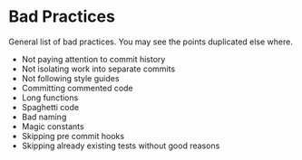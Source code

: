 # Bad Practices

General list of bad practices. You may see the points duplicated else where.

* Not paying attention to commit history
* Not isolating work into separate commits
* Not following style guides
* Committing commented code
* Long functions
* Spaghetti code
* Bad naming
* Magic constants
* Skipping pre commit hooks
* Skipping already existing tests without good reasons




